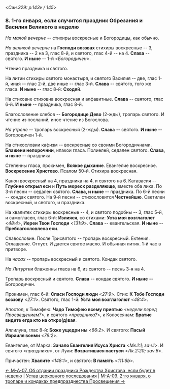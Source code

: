 
<*Син.329: p.143v / 145*>

### 8. 1-го января, если случится праздник Обрезания и Василия Великого в неделю

*На малой вечерне* -- стихиры воскресные и Богородицы, как обычно.

*На великой вечерне* на **Господи воззвах** стихиры воскресные -- 3, 
праздника -- 2 на 3, глас 8-й, и святого, глас 4-й -- на 4.
**Слава** -- святого.
**И ныне** -- 1-й <*Богородичен*>.

Чтения праздника и святого. 

На литии стихиры святого монастыря, и святого Василия -- две, глас 1-й, 
иная -- глас 2-й, две иные -- глас 3-й. 
**Слава** -- святого, того же гласа. 
**И ныне** -- глас 8-й: **Сходяй**. 

На стиховне стиховна воскресная и алфавитные.
**Слава** -- святого, глас 6-й.
**И ныне** -- праздника, глас 8-й.

Благословение хлебов -- **Богородице Дево** (2-жды), тропарь святого.
И чтение из посланий, иное чтение из Богослова. 

*На утрене* -- тропарь воскресный (2-жды). **Слава** -- святого. 
**И ныне** -- Богородичен 1-й.

На стихословии кафизм -- воскресные со своими Богородичнами.
**Блажени непорочнии**, ипакои гласа.
Полиелей, седален святого. **Слава, и ныне** -- праздника. 

Степенны гласа, прокимен, **Всякое дыхание**. Евангелие воскресное. 
**Воскресение Христово**. Псалом 50-й. Стихира воскресная. 

Канон воскресный на 4, праздника на 4, и святого на 6. 
Катавасия -- **Глубине открыл еси** и **Путь мореск разделяюще**, вместе оба лика.
По 3-й песни -- седален святого. **Слава, и ныне** -- праздника. 
По 6-й песни -- кондак святого.
На 9-й песни -- стихословится **Честнейшю**.
Светилен воскресный, и святого, и праздника.

На хвалитех стихиры воскресные -- 4, и святого подобны -- 3, глас 5-й, 
и самогласен, глас 6-й: **Излияся**, со стихами: 
**Уста моя возглаголет** <*48:4*>, 
**Иереи Твои Господи** <*131:9*>.
**Слава** -- евангельская.
**И ныне** -- **Преблагословлена еси**.

Славословие.
После Трисвятого -- тропарь воскресный. Ектения. 
Оглашение. Отпуст. И дается святое масло. 
И обычная лития. 1-й час в притворе.

На *часах* -- тропарь воскресный и святого. Кондак святого.

*На Литургии* блаженны гласа на 6, из святого -- песнь 3-я на 4.

Тропарь воскресный и святого. **Слава** -- кондак святого. 
**И ныне** -- Богородичен.

Прокимен, глас 6-й: **Спаси Господи люди** <*27:9*>.
Стих: **К Тобе Господи воззову** <*27:1*>. 
Святого, глас 1-й: **Уста моя возглаголют** <*48:4*>. 

Апостол, к Тимофею: **Чадо Тимофею всему приятью** <*недели перед Просвещением?*>, 
и святого <*праздника?*>, к Колоссянам: **Братие видите егда кто на откро(д)вая**. 

Аллилуиа, глас 8-й: **Боже ущедри ны** <*66:2*>. 
И святого: **Пасый Израиля вонми** <*79:2*>.  

Евангелие, от Марка: **Зачало Евангелия Исуса Христа** <*Мк.1:1; зач.1*>. 
И святого <*праздника*>, от Луки: **Возратишася пастуси** <*Лк.2:20; зач.6*>.

Причастен: **Хвалите** <*148:1*>, и святого: **В память** <*111:6b*>. 

[← М-A-07. Об отдании праздника Рождества Христова, если будет в неделю](m_329_007.md)
| [Устав церковного последования](README.md)
| [М-A-09. 2-го января, о тропаре и кондаках предпразднества Просвещения →](m_329_009.md)
